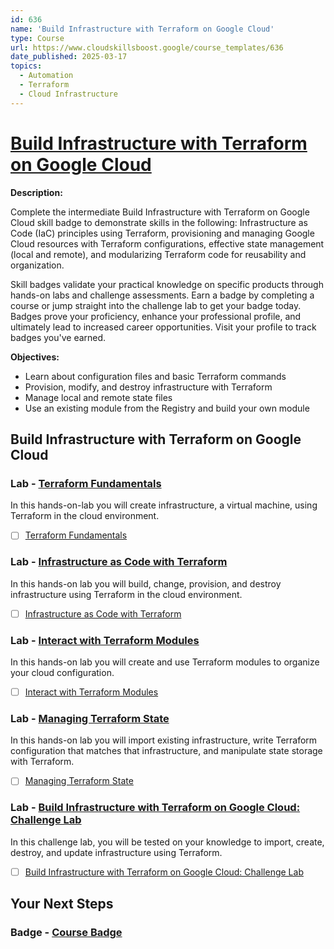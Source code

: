 ```yaml
---
id: 636
name: 'Build Infrastructure with Terraform on Google Cloud'
type: Course
url: https://www.cloudskillsboost.google/course_templates/636
date_published: 2025-03-17
topics:
  - Automation
  - Terraform
  - Cloud Infrastructure
---
```


# [Build Infrastructure with Terraform on Google Cloud](https://www.cloudskillsboost.google/course_templates/636)

**Description:**

Complete the intermediate Build Infrastructure with Terraform on Google Cloud skill badge to demonstrate skills in the following: Infrastructure as Code (IaC) principles using Terraform, provisioning and managing Google Cloud resources with Terraform configurations, effective state management (local and remote), and modularizing Terraform code for reusability and organization.

Skill badges validate your practical knowledge on specific products through hands-on labs and challenge assessments. Earn a badge by completing a course or jump straight into the challenge lab to get your badge today. Badges prove your proficiency, enhance your professional profile, and ultimately lead to increased career opportunities. Visit your profile to track badges you've earned.

**Objectives:**

* Learn about configuration files and basic Terraform commands
* Provision, modify, and destroy infrastructure with Terraform
* Manage local and remote state files
* Use an existing module from the Registry and build your own module

## Build Infrastructure with Terraform on Google Cloud

### Lab - [Terraform Fundamentals](https://www.cloudskillsboost.google/course_templates/636/labs/526812)

In this hands-on-lab you will create infrastructure, a virtual machine, using Terraform in the cloud environment.

* [ ] [Terraform Fundamentals](../labs/Terraform-Fundamentals.md)

### Lab - [Infrastructure as Code with Terraform](https://www.cloudskillsboost.google/course_templates/636/labs/526813)

In this hands-on lab you will build, change, provision, and destroy infrastructure using Terraform in the cloud environment.

* [ ] [Infrastructure as Code with Terraform](../labs/Infrastructure-as-Code-with-Terraform.md)

### Lab - [Interact with Terraform Modules](https://www.cloudskillsboost.google/course_templates/636/labs/526814)

In this hands-on lab you will create and use Terraform modules to organize your cloud configuration.

* [ ] [Interact with Terraform Modules](../labs/Interact-with-Terraform-Modules.md)

### Lab - [Managing Terraform State](https://www.cloudskillsboost.google/course_templates/636/labs/526815)

In this hands-on lab you will import existing infrastructure, write Terraform configuration that matches that infrastructure, and manipulate state storage with Terraform.

* [ ] [Managing Terraform State](../labs/Managing-Terraform-State.md)

### Lab - [Build Infrastructure with Terraform on Google Cloud: Challenge Lab](https://www.cloudskillsboost.google/course_templates/636/labs/526816)

In this challenge lab, you will be tested on your knowledge to import, create, destroy, and update infrastructure using Terraform.

* [ ] [Build Infrastructure with Terraform on Google Cloud: Challenge Lab](../labs/Build-Infrastructure-with-Terraform-on-Google-Cloud-Challenge-Lab.md)

## Your Next Steps

### Badge - [Course Badge](https://www.cloudskillsboost.google)
